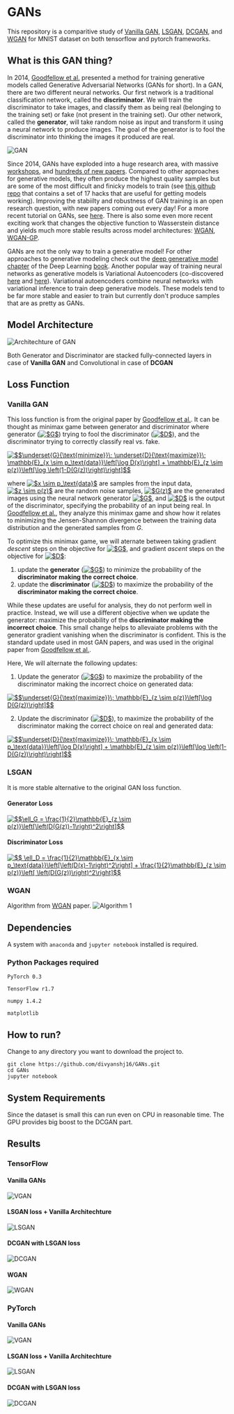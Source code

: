 # GANs
This repository is a comparitive study of [Vanilla GAN](https://arxiv.org/abs/1406.2661), [LSGAN](https://arxiv.org/abs/1611.04076), [DCGAN](https://arxiv.org/abs/1511.06434), and [WGAN](https://arxiv.org/abs/1704.00028) for MNIST dataset on both tensorflow and pytorch frameworks.

## What is this GAN thing?

In 2014, [Goodfellow et al.](https://arxiv.org/abs/1406.2661) presented a method for training generative models called Generative Adversarial Networks (GANs for short). In a GAN, there are two different neural networks. Our first network is a traditional classification network, called the **discriminator**. We will train the discriminator to take images, and classify them as being real (belonging to the training set) or fake (not present in the training set). Our other network, called the **generator**, will take random noise as input and transform it using a neural network to produce images. The goal of the generator is to fool the discriminator into thinking the images it produced are real.

![GAN](https://cdn-images-1.medium.com/max/1000/1*-gFsbymY9oJUQJ-A3GTfeg.png)

Since 2014, GANs have exploded into a huge research area, with massive [workshops](https://sites.google.com/site/nips2016adversarial/), and [hundreds of new papers](https://github.com/hindupuravinash/the-gan-zoo). Compared to other approaches for generative models, they often produce the highest quality samples but are some of the most difficult and finicky models to train (see [this github repo](https://github.com/soumith/ganhacks) that contains a set of 17 hacks that are useful for getting models working). Improving the stabiilty and robustness of GAN training is an open research question, with new papers coming out every day! For a more recent tutorial on GANs, see [here](https://arxiv.org/abs/1701.00160). There is also some even more recent exciting work that changes the objective function to Wasserstein distance and yields much more stable results across model architectures: [WGAN](https://arxiv.org/abs/1701.07875), [WGAN-GP](https://arxiv.org/abs/1704.00028).

GANs are not the only way to train a generative model! For other approaches to generative modeling check out the [deep generative model chapter](http://www.deeplearningbook.org/contents/generative_models.html) of the Deep Learning [book](http://www.deeplearningbook.org). Another popular way of training neural networks as generative models is Variational Autoencoders (co-discovered [here](https://arxiv.org/abs/1312.6114) and [here](https://arxiv.org/abs/1401.4082)). Variational autoencoders combine neural networks with variational inference to train deep generative models. These models tend to be far more stable and easier to train but currently don't produce samples that are as pretty as GANs.

## Model Architecture

![Architechture of GAN](https://deeplearning4j.org/img/GANs.png)

Both Generator and Discriminator are stacked fully-connected layers in case of **Vanilla GAN** and Convolutional in case of **DCGAN**

## Loss Function

### Vanilla GAN

This loss function is from the original paper by [Goodfellow et al.](https://arxiv.org/abs/1406.2661). It can be thought as minimax game between generator and discriminator where generator (<a href="https://www.codecogs.com/eqnedit.php?latex=$G$" target="_blank"><img src="https://latex.codecogs.com/gif.latex?$G$" title="$G$" /></a>) trying to fool the discriminator (<a href="https://www.codecogs.com/eqnedit.php?latex=$D$" target="_blank"><img src="https://latex.codecogs.com/gif.latex?$D$" title="$D$" /></a>), and the discriminator trying to correctly classify real vs. fake.

<a href="https://www.codecogs.com/eqnedit.php?latex=$$\underset{G}{\text{minimize}}\;&space;\underset{D}{\text{maximize}}\;&space;\mathbb{E}_{x&space;\sim&space;p_\text{data}}\left[\log&space;D(x)\right]&space;&plus;&space;\mathbb{E}_{z&space;\sim&space;p(z)}\left[\log&space;\left(1-D(G(z))\right)\right]$$" target="_blank"><img src="https://latex.codecogs.com/gif.latex?$$\underset{G}{\text{minimize}}\;&space;\underset{D}{\text{maximize}}\;&space;\mathbb{E}_{x&space;\sim&space;p_\text{data}}\left[\log&space;D(x)\right]&space;&plus;&space;\mathbb{E}_{z&space;\sim&space;p(z)}\left[\log&space;\left(1-D(G(z))\right)\right]$$" title="$$\underset{G}{\text{minimize}}\; \underset{D}{\text{maximize}}\; \mathbb{E}_{x \sim p_\text{data}}\left[\log D(x)\right] + \mathbb{E}_{z \sim p(z)}\left[\log \left(1-D(G(z))\right)\right]$$" /></a>

where <a href="https://www.codecogs.com/eqnedit.php?latex=$x&space;\sim&space;p_\text{data}$" target="_blank"><img src="https://latex.codecogs.com/gif.latex?$x&space;\sim&space;p_\text{data}$" title="$x \sim p_\text{data}$" /></a> are samples from the input data, <a href="https://www.codecogs.com/eqnedit.php?latex=$z&space;\sim&space;p(z)$" target="_blank"><img src="https://latex.codecogs.com/gif.latex?$z&space;\sim&space;p(z)$" title="$z \sim p(z)$" /></a> are the random noise samples, <a href="https://www.codecogs.com/eqnedit.php?latex=$G(z)$" target="_blank"><img src="https://latex.codecogs.com/gif.latex?$G(z)$" title="$G(z)$" /></a> are the generated images using the neural network generator <a href="https://www.codecogs.com/eqnedit.php?latex=$G$" target="_blank"><img src="https://latex.codecogs.com/gif.latex?$G$" title="$G$" /></a>, and <a href="https://www.codecogs.com/eqnedit.php?latex=$D$" target="_blank"><img src="https://latex.codecogs.com/gif.latex?$D$" title="$D$" /></a> is the output of the discriminator, specifying the probability of an input being real. In [Goodfellow et al.](https://arxiv.org/abs/1406.2661), they analyze this minimax game and show how it relates to minimizing the Jensen-Shannon divergence between the training data distribution and the generated samples from $G$.

To optimize this minimax game, we will aternate between taking gradient *descent* steps on the objective for <a href="https://www.codecogs.com/eqnedit.php?latex=$G$" target="_blank"><img src="https://latex.codecogs.com/gif.latex?$G$" title="$G$" /></a>, and gradient *ascent* steps on the objective for <a href="https://www.codecogs.com/eqnedit.php?latex=$D$" target="_blank"><img src="https://latex.codecogs.com/gif.latex?$D$" title="$D$" /></a>:
1. update the **generator** (<a href="https://www.codecogs.com/eqnedit.php?latex=$G$" target="_blank"><img src="https://latex.codecogs.com/gif.latex?$G$" title="$G$" /></a>) to minimize the probability of the __discriminator making the correct choice__. 
2. update the **discriminator** (<a href="https://www.codecogs.com/eqnedit.php?latex=$D$" target="_blank"><img src="https://latex.codecogs.com/gif.latex?$D$" title="$D$" /></a>) to maximize the probability of the __discriminator making the correct choice__.

While these updates are useful for analysis, they do not perform well in practice. Instead, we will use a different objective when we update the generator: maximize the probability of the **discriminator making the incorrect choice**. This small change helps to allevaiate problems with the generator gradient vanishing when the discriminator is confident. This is the standard update used in most GAN papers, and was used in the original paper from [Goodfellow et al.](https://arxiv.org/abs/1406.2661). 

Here, We will alternate the following updates:
1. Update the generator (<a href="https://www.codecogs.com/eqnedit.php?latex=$G$" target="_blank"><img src="https://latex.codecogs.com/gif.latex?$G$" title="$G$" /></a>) to maximize the probability of the discriminator making the incorrect choice on generated data:

<a href="https://www.codecogs.com/eqnedit.php?latex=$$\underset{G}{\text{maximize}}\;&space;\mathbb{E}_{z&space;\sim&space;p(z)}\left[\log&space;D(G(z))\right]$$" target="_blank"><img src="https://latex.codecogs.com/gif.latex?$$\underset{G}{\text{maximize}}\;&space;\mathbb{E}_{z&space;\sim&space;p(z)}\left[\log&space;D(G(z))\right]$$" title="$$\underset{G}{\text{maximize}}\; \mathbb{E}_{z \sim p(z)}\left[\log D(G(z))\right]$$" /></a>

2. Update the discriminator (<a href="https://www.codecogs.com/eqnedit.php?latex=$D$" target="_blank"><img src="https://latex.codecogs.com/gif.latex?$D$" title="$D$" /></a>), to maximize the probability of the discriminator making the correct choice on real and generated data:

<a href="https://www.codecogs.com/eqnedit.php?latex=$$\underset{D}{\text{maximize}}\;&space;\mathbb{E}_{x&space;\sim&space;p_\text{data}}\left[\log&space;D(x)\right]&space;&plus;&space;\mathbb{E}_{z&space;\sim&space;p(z)}\left[\log&space;\left(1-D(G(z))\right)\right]$$" target="_blank"><img src="https://latex.codecogs.com/gif.latex?$$\underset{D}{\text{maximize}}\;&space;\mathbb{E}_{x&space;\sim&space;p_\text{data}}\left[\log&space;D(x)\right]&space;&plus;&space;\mathbb{E}_{z&space;\sim&space;p(z)}\left[\log&space;\left(1-D(G(z))\right)\right]$$" title="$$\underset{D}{\text{maximize}}\; \mathbb{E}_{x \sim p_\text{data}}\left[\log D(x)\right] + \mathbb{E}_{z \sim p(z)}\left[\log \left(1-D(G(z))\right)\right]$$" /></a>

### LSGAN

It is more stable alternative to the original GAN loss function.

#### Generator Loss

<a href="https://www.codecogs.com/eqnedit.php?latex=$$\ell_G&space;=&space;\frac{1}{2}\mathbb{E}_{z&space;\sim&space;p(z)}\left[\left(D(G(z))-1\right)^2\right]$$" target="_blank"><img src="https://latex.codecogs.com/gif.latex?$$\ell_G&space;=&space;\frac{1}{2}\mathbb{E}_{z&space;\sim&space;p(z)}\left[\left(D(G(z))-1\right)^2\right]$$" title="$$\ell_G = \frac{1}{2}\mathbb{E}_{z \sim p(z)}\left[\left(D(G(z))-1\right)^2\right]$$" /></a>

#### Discriminator Loss

<a href="https://www.codecogs.com/eqnedit.php?latex=$$&space;\ell_D&space;=&space;\frac{1}{2}\mathbb{E}_{x&space;\sim&space;p_\text{data}}\left[\left(D(x)-1\right)^2\right]&space;&plus;&space;\frac{1}{2}\mathbb{E}_{z&space;\sim&space;p(z)}\left[&space;\left(D(G(z))\right)^2\right]$$" target="_blank"><img src="https://latex.codecogs.com/gif.latex?$$&space;\ell_D&space;=&space;\frac{1}{2}\mathbb{E}_{x&space;\sim&space;p_\text{data}}\left[\left(D(x)-1\right)^2\right]&space;&plus;&space;\frac{1}{2}\mathbb{E}_{z&space;\sim&space;p(z)}\left[&space;\left(D(G(z))\right)^2\right]$$" title="$$ \ell_D = \frac{1}{2}\mathbb{E}_{x \sim p_\text{data}}\left[\left(D(x)-1\right)^2\right] + \frac{1}{2}\mathbb{E}_{z \sim p(z)}\left[ \left(D(G(z))\right)^2\right]$$" /></a>

### WGAN

Algorithm from [WGAN](https://arxiv.org/abs/1704.00028) paper.
![Algorithm 1](https://cdn-images-1.medium.com/max/1600/1*JnBQNCOJxa8w9YMc5YjoXQ.png)

## Dependencies

A system with `anaconda` and `jupyter notebook` installed is required.

### Python Packages required

`PyTorch 0.3`

`TensorFlow r1.7`

`numpy 1.4.2`

`matplotlib`

## How to run?
Change to any directory you want to download the project to.

```shell
git clone https://github.com/divyanshj16/GANs.git
cd GANs
jupyter notebook
```

## System Requirements

Since the dataset is small this can run even on CPU in reasonable time. The GPU provides big boost to the DCGAN part.

## Results

### TensorFlow

#### Vanilla GANs

![VGAN](./images/tf/download.png)

#### LSGAN loss + Vanilla Architechture

![LSGAN](./images/tf/ls.png)

#### DCGAN with LSGAN loss

![DCGAN](./images/tf/DC.png)

#### WGAN

![WGAN](./images/tf/WGAN.png)

### PyTorch

#### Vanilla GANs

![VGAN](./images/pt/van.png)

#### LSGAN loss + Vanilla Architechture

![LSGAN](./images/pt/ls.png)

#### DCGAN with LSGAN loss

![DCGAN](./images/pt/dcls.png)
